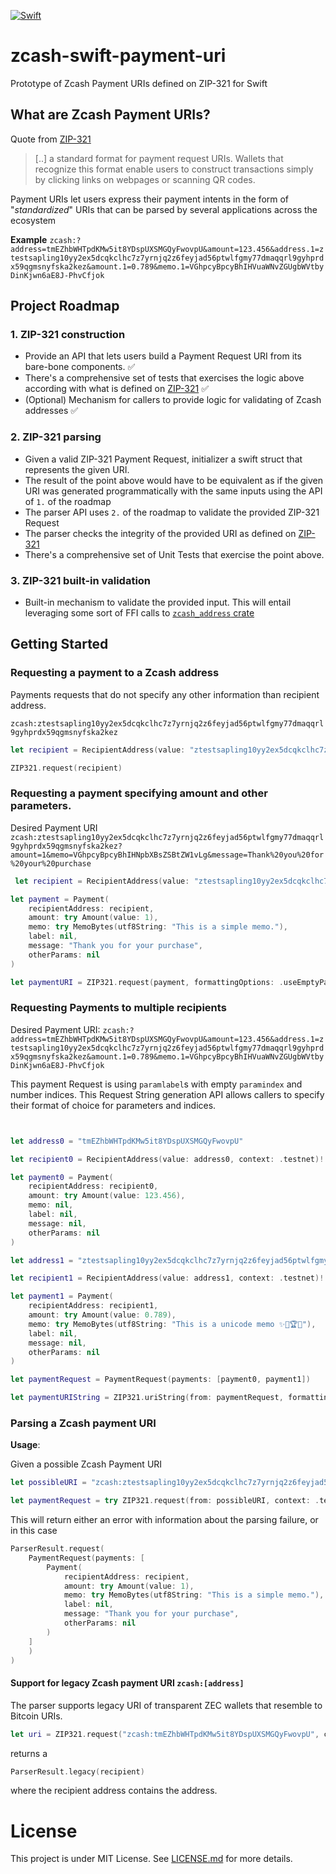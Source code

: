 [![Swift](https://github.com/pacu/zcash-swift-payment-uri/actions/workflows/swift.yml/badge.svg?branch=main)](https://github.com/pacu/zcash-swift-payment-uri/actions/workflows/swift.yml)

# zcash-swift-payment-uri
Prototype of Zcash Payment URIs defined on ZIP-321 for Swift

## What are Zcash Payment URIs?

Quote from [ZIP-321](https://zips.z.cash/zip-0321)
> [..] a standard format for payment request URIs. Wallets that recognize this format enable users to construct transactions simply by clicking links on webpages or scanning QR codes.

Payment URIs let users express their payment intents in the form of "_standardized_" URIs that
can be parsed by several applications across the ecosystem 


**Example**
`zcash:?address=tmEZhbWHTpdKMw5it8YDspUXSMGQyFwovpU&amount=123.456&address.1=ztestsapling10yy2ex5dcqkclhc7z7yrnjq2z6feyjad56ptwlfgmy77dmaqqrl9gyhprdx59qgmsnyfska2kez&amount.1=0.789&memo.1=VGhpcyBpcyBhIHVuaWNvZGUgbWVtbyDinKjwn6aE8J-PhvCfjok`

## Project Roadmap

### 1. ZIP-321 construction 

- Provide an API that lets users build a Payment Request URI from its bare-bone components. ✅
- There's a comprehensive set of tests that exercises the logic above according with what is defined on [ZIP-321](https://zips.z.cash/zip-0321) ✅
- (Optional) Mechanism for callers to provide logic for validating of Zcash addresses ✅

### 2. ZIP-321 parsing
- Given a valid ZIP-321 Payment Request, initializer a swift struct that represents the given URI.
- The result of the point above would have to be equivalent as if the given URI was generated programmatically with the same inputs using the API of `1.` of the roadmap
- The parser API uses `2.` of the roadmap to validate the provided ZIP-321 Request
- The parser checks the integrity of the provided URI as defined on [ZIP-321](https://zips.z.cash/zip-0321)
- There's a comprehensive set of Unit Tests that exercise the point above.

### 3. ZIP-321 built-in validation
- Built-in mechanism to validate the provided input. This will entail leveraging some sort of FFI calls to [`zcash_address` crate](https://crates.io/crates/zcash_address/0.1.0)

## Getting Started

### Requesting a payment to a Zcash address
Payments requests that do not specify any other information than recipient address.

`zcash:ztestsapling10yy2ex5dcqkclhc7z7yrnjq2z6feyjad56ptwlfgmy77dmaqqrl9gyhprdx59qgmsnyfska2kez`

````Swift
let recipient = RecipientAddress(value: "ztestsapling10yy2ex5dcqkclhc7z7yrnjq2z6feyjad56ptwlfgmy77dmaqqrl9gyhprdx59qgmsnyfska2kez", context: .testnet)!

ZIP321.request(recipient)
````

### Requesting a payment specifying amount and other parameters.
Desired Payment URI
`zcash:ztestsapling10yy2ex5dcqkclhc7z7yrnjq2z6feyjad56ptwlfgmy77dmaqqrl9gyhprdx59qgmsnyfska2kez?amount=1&memo=VGhpcyBpcyBhIHNpbXBsZSBtZW1vLg&message=Thank%20you%20for%20your%20purchase`

````Swift
 let recipient = RecipientAddress(value: "ztestsapling10yy2ex5dcqkclhc7z7yrnjq2z6feyjad56ptwlfgmy77dmaqqrl9gyhprdx59qgmsnyfska2kez", context: .testnet)!

let payment = Payment(
    recipientAddress: recipient,
    amount: try Amount(value: 1),
    memo: try MemoBytes(utf8String: "This is a simple memo."),
    label: nil,
    message: "Thank you for your purchase",
    otherParams: nil
)

let paymentURI = ZIP321.request(payment, formattingOptions: .useEmptyParamIndex(omitAddressLabel: true))
````

### Requesting Payments to multiple recipients
Desired Payment URI:
`zcash:?address=tmEZhbWHTpdKMw5it8YDspUXSMGQyFwovpU&amount=123.456&address.1=ztestsapling10yy2ex5dcqkclhc7z7yrnjq2z6feyjad56ptwlfgmy77dmaqqrl9gyhprdx59qgmsnyfska2kez&amount.1=0.789&memo.1=VGhpcyBpcyBhIHVuaWNvZGUgbWVtbyDinKjwn6aE8J-PhvCfjok`

This payment Request is using `paramlabel`s with empty `paramindex` and number indices. This Request String generation API allows callers to specify their format of choice for parameters and indices. 

````Swift


let address0 = "tmEZhbWHTpdKMw5it8YDspUXSMGQyFwovpU"

let recipient0 = RecipientAddress(value: address0, context: .testnet)!

let payment0 = Payment(
    recipientAddress: recipient0,
    amount: try Amount(value: 123.456),
    memo: nil,
    label: nil,
    message: nil,
    otherParams: nil
)

let address1 = "ztestsapling10yy2ex5dcqkclhc7z7yrnjq2z6feyjad56ptwlfgmy77dmaqqrl9gyhprdx59qgmsnyfska2kez"

let recipient1 = RecipientAddress(value: address1, context: .testnet)!

let payment1 = Payment(
    recipientAddress: recipient1,
    amount: try Amount(value: 0.789),
    memo: try MemoBytes(utf8String: "This is a unicode memo ✨🦄🏆🎉"),
    label: nil,
    message: nil,
    otherParams: nil
)

let paymentRequest = PaymentRequest(payments: [payment0, payment1])

let paymentURIString = ZIP321.uriString(from: paymentRequest, formattingOptions: .useEmptyParamIndex(omitAddressLabel: false))
````

### Parsing a Zcash payment URI

**Usage**:

Given a possible Zcash Payment URI

````Swift
let possibleURI = "zcash:ztestsapling10yy2ex5dcqkclhc7z7yrnjq2z6feyjad56ptwlfgmy77dmaqqrl9gyhprdx59qgmsnyfska2kez?amount=1&memo=VGhpcyBpcyBhIHNpbXBsZSBtZW1vLg&message=Thank%20you%20for%20your%20purchase"

let paymentRequest = try ZIP321.request(from: possibleURI, context: .testnet)
````

This will return either an error with information about the parsing failure, or in this case
````Swift
ParserResult.request(
    PaymentRequest(payments: [
        Payment(
            recipientAddress: recipient,
            amount: try Amount(value: 1),
            memo: try MemoBytes(utf8String: "This is a simple memo."),
            label: nil,
            message: "Thank you for your purchase",
            otherParams: nil
        )
    ]
    )
)
````

#### Support for legacy Zcash payment URI `zcash:[address]`

The parser supports legacy URI of transparent ZEC wallets that resemble to 
Bitcoin URIs.

````Swift
let uri = ZIP321.request("zcash:tmEZhbWHTpdKMw5it8YDspUXSMGQyFwovpU", context: .testnet)
````

returns a 
````Swift
ParserResult.legacy(recipient)
````

where the recipient address contains the address.
# License 
This project is under MIT License. See [LICENSE.md](LICENSE.md) for more details.
